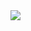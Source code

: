 <div>
  <a href="#" width="50%">
    <img align="left"   padding="0" margin="0"  src="https://github-readme-stats.vercel.app/api/top-langs/?username=taxi-tabby&theme=dracula&layout=compact&langs_count=50" />
  </a>
</div>
